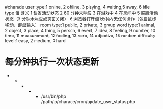 #charade
user type:1 online, 2 offline, 3 playing, 4 waiting,5 away, 6 idle
type 值	含义
1	缺省活动状态
2	60 分钟未响应
3	在游戏中
4	在房间中
5	脱离活动状态（3 分钟未响应或页面关闭）
6	浏览器打开但1分钟内无任何操作（包括鼠标移动、键盘输入）
room type:1 public, 2 private, 3 group
word type:1 animal, 2 object, 3 place, 4 thing, 5 person, 6 event, 7 idea, 8 feeling, 9 number, 10 time, 11 measurement, 12 feeling, 13 verb, 14 adjective, 15 random
difficulty level:1 easy, 2 medium, 3 hard

# 每分钟执行一次状态更新
* * * * * /usr/bin/php /path/to/charade/cron/update_user_status.php